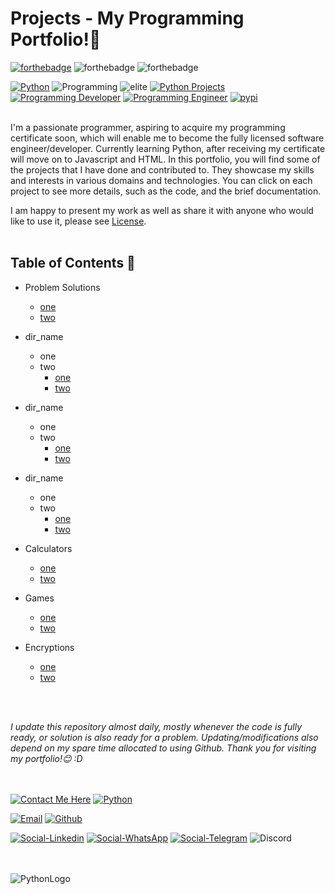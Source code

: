 # Projects - My Programming Portfolio!👋

[![forthebadge](https://forthebadge.com/images/badges/made-with-python.svg)](https://www.python.org/)
![forthebadge](https://forthebadge.com/images/badges/built-by-developers.svg)
![forthebadge](https://forthebadge.com/images/badges/built-with-love.svg)
<br>

[![Python](https://img.shields.io/badge/-Python-maroon)](https://www.python.org/)
![Programming](https://img.shields.io/badge/-Programming-red)
![elite](https://img.shields.io/badge/-1337-black)
[![Python Projects](https://img.shields.io/badge/Python-Projects-blue)](https://github.com/swissnx/Projects)
[![Programming Developer](https://img.shields.io/badge/Programming-Developer-yellow)](https://github.com/swissnx)
[![Programming Engineer](https://img.shields.io/badge/Programming-Engineer-yellowgreen)](https://github.com/swissnx)
[![pypi](https://badgen.net/badge/icon/PyPi?icon=pypi&label)](https://pypi.org/)
<br><br>

I'm a passionate programmer, aspiring to acquire my programming certificate soon, which will enable me to become the fully licensed software engineer/developer. Currently learning Python, after receiving my certificate will move on to Javascript and HTML. In this portfolio, you will find some of the projects that I have done and contributed to. They showcase my skills and interests in various domains and technologies. You can click on each project to see more details, such as the code, and the brief documentation.
<br>

I am happy to present my work as well as share it with anyone who would like to use it, please see [License](https://github.com/swissnx/Projects/blob/main/LICENSE).
<br><br>


## Table of Contents 💎
- Problem Solutions
  - [one]()
  - [two]()

- dir_name
  - one
  - two
    - [one]()
    - [two]()

- dir_name
  - one
  - two
    - [one]()
    - [two]()

- dir_name
  - one
  - two
    - [one]()
    - [two]()

- Calculators
  - [one]()
  - [two]()
  
- Games
  - [one]()
  - [two]()

- Encryptions
  - [one]()
  - [two]()

<br><br>

*I update this repository almost daily, mostly whenever the code is fully ready, or solution is also ready for a problem. Updating/modifications also depend on my spare time allocated to using Github. Thank you for visiting my portfolio!😊 :D*
<br><br><br>


[![Contact Me Here](https://img.shields.io/badge/Details_Below-Contact_Me_here-FF9800?style=for-the-badge&logo=dialogflow&logoColor=black)](https://github.com/swissnx/Projects/tree/main)
[![Python](https://img.shields.io/badge/Python-FFD43B?style=for-the-badge&logo=python&logoColor=blue)](https://www.python.org/)

[![Email](https://img.shields.io/badge/Contact_Email-0078D4?style=for-the-badge&logo=microsoft-outlook&logoColor=white)](mailto:shohruh.nx@outlook.de)
[![Github](https://img.shields.io/badge/GitHub_Portfolio-100000?style=for-the-badge&logo=github&logoColor=white)](https://github.com/swissnx)

[![Social-Linkedin](https://img.shields.io/badge/LinkedIn-0077B5?style=for-the-badge&logo=linkedin&logoColor=white)](https://www.linkedin.com/in/shohruh-m/)
[![Social-WhatsApp](https://img.shields.io/badge/WhatsApp-25D366?style=for-the-badge&logo=whatsapp&logoColor=white)](https://wa.me/+971504049557)
[![Social-Telegram](https://img.shields.io/badge/Telegram-2CA5E0?style=for-the-badge&logo=telegram&logoColor=white)](https://t.me/shohruh_m)
![Discord](https://img.shields.io/badge/Discord-Nyx%235752-5865F2?style=for-the-badge&logo=discord&logoColor=white)
<br><br><br>

![PythonLogo](https://user-images.githubusercontent.com/68494604/94645884-950ac780-030a-11eb-9c8f-40d9740fc6ad.gif)
<br>
<br>
